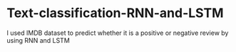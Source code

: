 # Text-classification-RNN-and-LSTM
I used IMDB dataset to predict whether it is a positive or negative review by using RNN and LSTM
